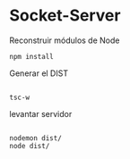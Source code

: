 # Socket-Server

Reconstruir módulos de Node
```
npm install
 ```

 Generar el DIST
 ```

 tsc-w
 ```

 levantar servidor
 ```

 nodemon dist/
 node dist/
 ```